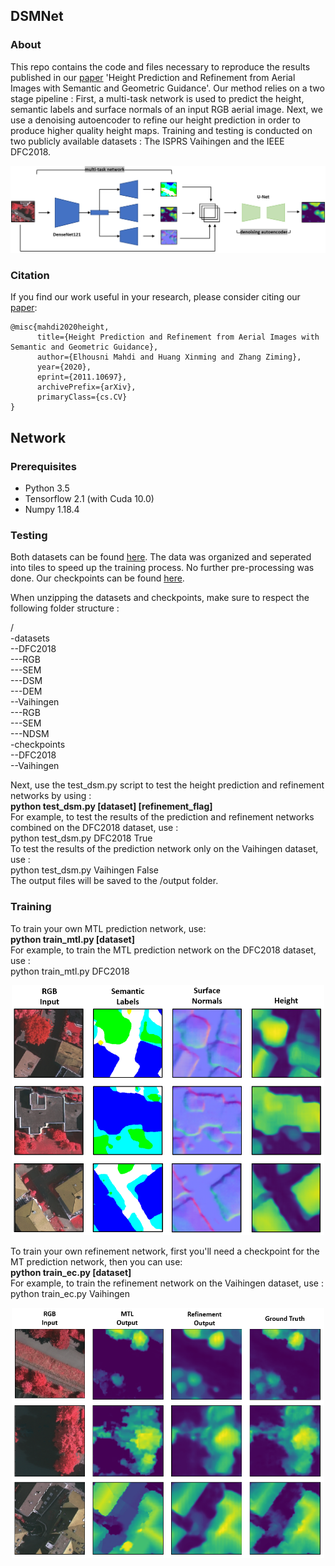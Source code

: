 ## DSMNet

### About
This repo contains the code and files necessary to reproduce the results published in our [paper](https://arxiv.org/pdf/2011.10697.pdf) 'Height Prediction and Refinement from Aerial Images with Semantic and Geometric Guidance'. Our method relies on a two stage pipeline : First, a multi-task network is used to predict the height, semantic labels and surface normals of an input RGB aerial image. Next, we use a denoising autoencoder to refine our height prediction in order to produce higher quality height maps. Training and testing is conducted on two publicly available datasets : The ISPRS Vaihingen and the IEEE DFC2018.

![](/images/fullnet.png)

### Citation
If you find our work useful in your research, please consider citing our [paper](https://arxiv.org/pdf/2011.10697.pdf):

```
@misc{mahdi2020height,
      title={Height Prediction and Refinement from Aerial Images with Semantic and Geometric Guidance}, 
      author={Elhousni Mahdi and Huang Xinming and Zhang Ziming},
      year={2020},
      eprint={2011.10697},
      archivePrefix={arXiv},
      primaryClass={cs.CV}
}

```

## Network
### Prerequisites

* Python 3.5
* Tensorflow 2.1 (with Cuda 10.0)
* Numpy 1.18.4

### Testing
Both datasets can be found [here](https://drive.google.com/file/d/1llKA6z5L6CBQA5Fyr92d0Alj9TjhpYWb/view?usp=sharing). The data was organized and seperated into tiles to speed up the training process. No further pre-processing was done. Our checkpoints can be found [here](https://drive.google.com/file/d/1DkMmK1zvypZjqZ9GsIWqtdAO0ocEnTOQ/view?usp=sharing).  

When unzipping the datasets and checkpoints, make sure to respect the following folder structure :  
  
/   
-datasets  
--DFC2018  
---RGB  
---SEM  
---DSM  
---DEM  
--Vaihingen  
---RGB  
---SEM  
---NDSM  
-checkpoints  
--DFC2018  
--Vaihingen  

Next, use the test_dsm.py script to test the height prediction and refinement networks by using :  
**python test_dsm.py [dataset] [refinement_flag]**  
For example, to test the results of the prediction and refinement networks combined on the DFC2018 dataset, use :  
python test_dsm.py DFC2018 True  
To test the results of the prediction network only on the Vaihingen dataset, use :  
python test_dsm.py Vaihingen False  
The output files will be saved to the /output folder.  

### Training
To train your own MTL prediction network, use:  
**python train_mtl.py [dataset]**  
For example, to train the MTL prediction network on the DFC2018 dataset, use :    
python train_mtl.py DFC2018   
  
<p align="center">
<img src="/images/mtl_output.png" width="500" height="400"/>  
</p>

To train your own refinement network, first you'll need a checkpoint for the MT prediction network, then you can use:  
**python train_ec.py [dataset]**    
For example, to train the refinement network on the Vaihingen dataset, use :    
python train_ec.py Vaihingen   
  

<p align="center">
<img src="/images/refinement_output.png" width="500" height="400"/> 
</p>




